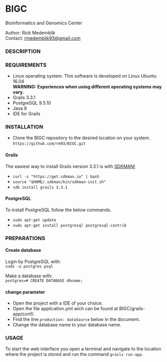 # BIGC
Bioinformatics and Genomics Center

Author: Rick Medemblik<br />
Contact: rmedemblik93@gmail.com<br />

### DESCRIPTION



### REQUIREMENTS

-	Linux operating system. This software is developed on Linux Ubuntu 16.04<br />
	**WARNING: Experiences when using different operating systems may vary.**
-	Grails 3.3.1
- PostgreSQL 9.5.10
- Java 8
- IDE for Grails

### INSTALLATION

-	Clone the BIGC repository to the desired location on your system.<br />
	`https://github.com/rm93/BIGC.git`
  
#### Grails
The easiest way to install Grails version 3.3.1 is with [SDKMAN!](http://www.sdkman.io)<br />
-	`curl -s "https://get.sdkman.io" | bash`<br />
- `source "$HOME/.sdkman/bin/sdkman-init.sh"`
- `sdk install grails 3.3.1`

#### PostgreSQL
To install PostgreSQL follow the below commands.
 - `sudo apt-get update`
 - `sudo apt-get install postgresql postgresql-contrib`

### PREPARATIONS

#### Create database

Login by PostgreSQL with:<br />
`sudo -u postgres psql`<br />

Make a database with:<br />
`postgres=# CREATE DATABASE dbname;`<br />

#### change parameter

- Open the project with a IDE of your choice.
- Open the file application.yml wich can be found at BIGC/grails-app/conf/.
- Find the line `production: dataSource` below in the document.
- Change the database name to your database name.

### USAGE

To start the web interface you open a terminal and navigate to the location where the project is stored and run the command `grails run-app`.
